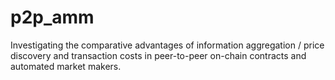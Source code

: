 # p2p_amm
Investigating the comparative advantages of information aggregation / price discovery and transaction costs in peer-to-peer on-chain contracts and automated market makers.
